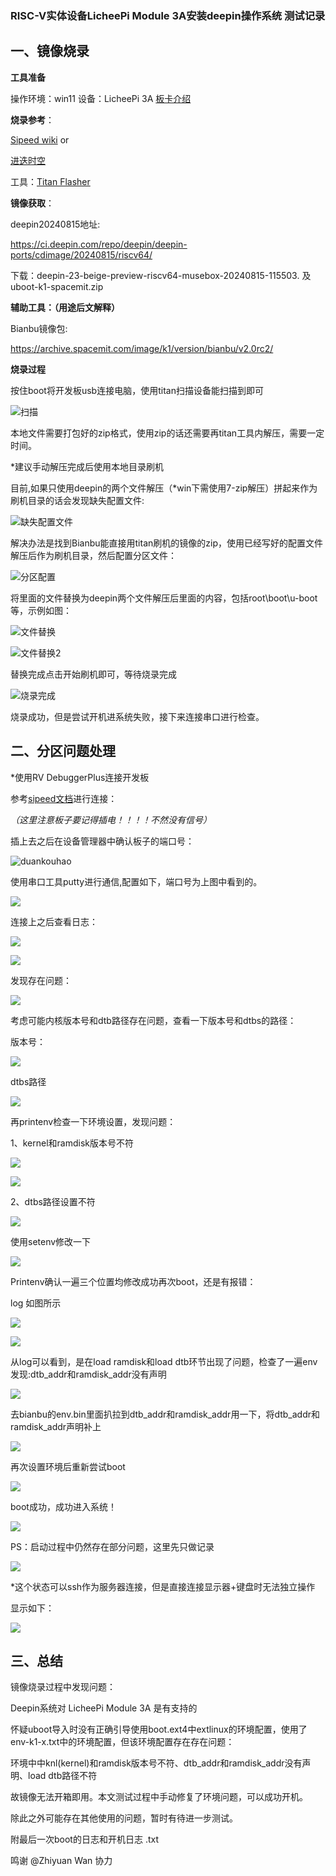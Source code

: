 ###  RISC-V实体设备LicheePi Module 3A安装deepin操作系统 测试记录
##  一、镜像烧录
**工具准备**

操作环境：win11  设备：LicheePi 3A  [板卡介绍](https://wiki.sipeed.com/hardware/zh/lichee/K1/lpi3a/1_intro.html)

**烧录参考**：

[Sipeed wiki](https://wiki.sipeed.com/hardware/zh/lichee/K1/lpi3a/3_burn_image.html)   or

[进迭时空](https://developer.spacemit.com/documentation?token=O6wlwlXcoiBZUikVNh2cczhin5d)


工具：[Titan Flasher](https://cloud.spacemit.com/prod-api/release/download/tools?token=titantools_for_windows_X86_X64)

**镜像获取**：

deepin20240815地址:

https://ci.deepin.com/repo/deepin/deepin-ports/cdimage/20240815/riscv64/

下载：deepin-23-beige-preview-riscv64-musebox-20240815-115503.
  及  uboot-k1-spacemit.zip
  
**辅助工具：（用途后文解释）**

Bianbu镜像包:

https://archive.spacemit.com/image/k1/version/bianbu/v2.0rc2/


**烧录过程** 

按住boot将开发板usb连接电脑，使用titan扫描设备能扫描到即可

![扫描](pictures/1.png)

本地文件需要打包好的zip格式，使用zip的话还需要再titan工具内解压，需要一定时间。

*建议手动解压完成后使用本地目录刷机

目前,如果只使用deepin的两个文件解压（*win下需使用7-zip解压）拼起来作为刷机目录的话会发现缺失配置文件:

![缺失配置文件](pictures/2.png)

解决办法是找到Bianbu能直接用titan刷机的镜像的zip，使用已经写好的配置文件解压后作为刷机目录，然后配置分区文件：

![分区配置](pictures/3.png)

将里面的文件替换为deepin两个文件解压后里面的内容，包括root\boot\u-boot等，示例如图：

![文件替换](pictures/4.png)

![文件替换2](pictures/5.png)

替换完成点击开始刷机即可，等待烧录完成

![烧录完成](pictures/6.png)

烧录成功，但是尝试开机进系统失败，接下来连接串口进行检查。


##  二、分区问题处理

*使用RV DebuggerPlus连接开发板

参考[sipeed文档](https://wiki.sipeed.com/hardware/zh/lichee/K1/lpi3a/4_peripheral.html)进行连接：

*（这里注意板子要记得插电！！！！不然没有信号）*

插上去之后在设备管理器中确认板子的端口号：

![duankouhao](pictures/7.png)

使用串口工具putty进行通信,配置如下，端口号为上图中看到的。

![](pictures/8.png)

连接上之后查看日志：

![](pictures/9.png)

![](pictures/10.png)

发现存在问题：

![](pictures/11.png)

考虑可能内核版本号和dtb路径存在问题，查看一下版本号和dtbs的路径：

版本号：

![](pictures/12.png)

dtbs路径

![](pictures/13.png)


再printenv检查一下环境设置，发现问题：

1、kernel和ramdisk版本号不符

![](pictures/14.png)

![](pictures/15.png)

2、dtbs路径设置不符

![](pictures/16.png)

使用setenv修改一下

![](pictures/17.png)


Printenv确认一遍三个位置均修改成功再次boot，还是有报错：

log 如图所示

![](pictures/18.png)

![](pictures/19.png)


从log可以看到，是在load ramdisk和load dtb环节出现了问题，检查了一遍env发现:dtb_addr和ramdisk_addr没有声明

![](pictures/20.png)

去bianbu的env.bin里面扒拉到dtb_addr和ramdisk_addr用一下，将dtb_addr和ramdisk_addr声明补上

![](pictures/21.png)

再次设置环境后重新尝试boot

![](pictures/22.png)

boot成功，成功进入系统！


![](pictures/23.png)


PS：启动过程中仍然存在部分问题，这里先只做记录

![](pictures/24.png)

*这个状态可以ssh作为服务器连接，但是直接连接显示器+键盘时无法独立操作

显示如下：

![](pictures/25.png)

##  三、总结


镜像烧录过程中发现问题：

Deepin系统对 LicheePi Module 3A 是有支持的


怀疑uboot导入时没有正确引导使用boot.ext4中extlinux的环境配置，使用了env-k1-x.txt中的环境配置，但该环境配置存在存在问题：

环境中中knl(kernel)和ramdisk版本号不符、dtb_addr和ramdisk_addr没有声明、load dtb路径不符

故镜像无法开箱即用。本文测试过程中手动修复了环境问题，可以成功开机。

除此之外可能存在其他使用的问题，暂时有待进一步测试。

附最后一次boot的日志和开机日志 .txt










鸣谢 @Zhiyuan Wan  协力
